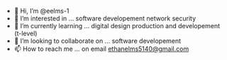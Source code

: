 - 👋 Hi, I’m @eelms-1
- 👀 I’m interested in ... software developement network security 
- 🌱 I’m currently learning ... digital design production and developement (t-level)
- 💞️ I’m looking to collaborate on ... software developement 
- 📫 How to reach me ... on email ethanelms5140@gmail.com 

<!---
eelms-1/eelms-1 is a ✨ special ✨ repository because its `README.md` (this file) appears on your GitHub profile.
You can click the Preview link to take a look at your changes.
--->
